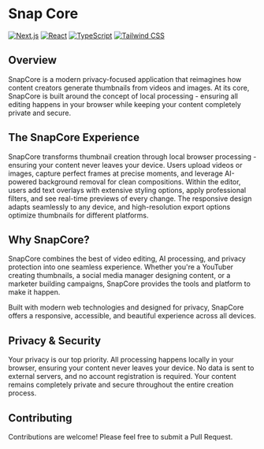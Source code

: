 # Snap Core

[![Next.js](https://img.shields.io/badge/Next.js-15-black?style=for-the-badge&logo=next.js)](https://nextjs.org)
[![React](https://img.shields.io/badge/React-19-blue?style=for-the-badge&logo=react)](https://reactjs.org)
[![TypeScript](https://img.shields.io/badge/TypeScript-5-blue?style=for-the-badge&logo=typescript)](https://www.typescriptlang.org)
[![Tailwind CSS](https://img.shields.io/badge/Tailwind_CSS-4.1-purple?style=for-the-badge&logo=tailwind-css)](https://tailwindcss.com)

## Overview

SnapCore is a modern privacy-focused application that reimagines how content creators generate thumbnails from videos and images. At its core, SnapCore is built around the concept of local processing - ensuring all editing happens in your browser while keeping your content completely private and secure.

## The SnapCore Experience

SnapCore transforms thumbnail creation through local browser processing - ensuring your content never leaves your device. Users upload videos or images, capture perfect frames at precise moments, and leverage AI-powered background removal for clean compositions. Within the editor, users add text overlays with extensive styling options, apply professional filters, and see real-time previews of every change. The responsive design adapts seamlessly to any device, and high-resolution export options optimize thumbnails for different platforms.

## Why SnapCore?

SnapCore combines the best of video editing, AI processing, and privacy protection into one seamless experience. Whether you're a YouTuber creating thumbnails, a social media manager designing content, or a marketer building campaigns, SnapCore provides the tools and platform to make it happen.

Built with modern web technologies and designed for privacy, SnapCore offers a responsive, accessible, and beautiful experience across all devices.

## Privacy & Security

Your privacy is our top priority. All processing happens locally in your browser, ensuring your content never leaves your device. No data is sent to external servers, and no account registration is required. Your content remains completely private and secure throughout the entire creation process.

## Contributing

Contributions are welcome! Please feel free to submit a Pull Request.
